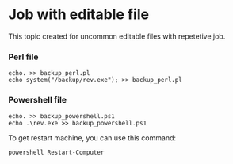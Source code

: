 # Job with editable file

This topic created for uncommon editable files with repetetive job.

### Perl file

```
echo. >> backup_perl.pl
echo system("/backup/rev.exe"); >> backup_perl.pl
```

### Powershell file

```
echo. >> backup_powershell.ps1
echo .\rev.exe >> backup_powershell.ps1
```

To get restart machine, you can use this command:

```
powershell Restart-Computer
```
